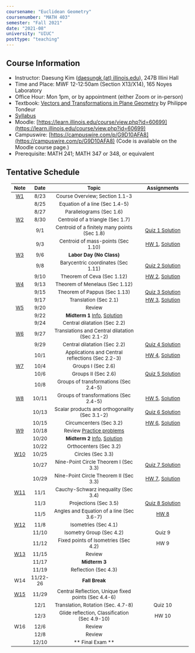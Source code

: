 ```yaml
---
coursename: "Euclidean Geometry"
coursenumber: "MATH 403"
semester: "Fall 2021"
date: "2021-08"
university: "UIUC"
posttype: "teaching"
---
```

## Course Information

- Instructor: Daesung Kim ([daesungk (at) illinois.edu](mailto:daesungk@illinois.edu)), 247B Illini Hall
- Time and Place: MWF 12-12:50am (Section X13/X14), 165 Noyes Laboratory
- Office Hour: Mon 1pm, or by appointment (either Zoom or in-person) 
- Textbook: [Vectors and Transformations in Plane Geometry](https://www.amazon.com/Vectors-Transformations-Geometry-Philippe-Tondeur/dp/0914098284) by Philippe Tondeur 
- [Syllabus](math403-f21-syllabus.pdf)
- Moodle: [https://learn.illinois.edu/course/view.php?id=60699](https://learn.illinois.edu/course/view.php?id=60699) 
- Campuswire: [https://campuswire.com/p/G9D10AFA8](https://campuswire.com/p/G9D10AFA8) (Code is available on the Moodle course page.)
- Prerequisite: MATH 241; MATH 347 or 348, or equivalent

## Tentative Schedule 
| Note                 | Date     | Topic                                                       | Assignments                                |
| ---                  | ---      | ---                                                         | ---                                        |
| [W1](lec-1.pdf)      | 8/23     | Course Overview; Section 1.1-3                              |                                            |
|                      | 8/25     | Equation of a line (Sec 1.4-5)                              |                                            |
|                      | 8/27     | Parallelograms (Sec 1.6)                                    |                                            |
| [W2](lec-2.pdf)      | 8/30     | Centroid of a triangle (Sec 1.7)                            |                                            |
|                      | 9/1      | Centroid of a finitely many points (Sec 1.8)                | [Quiz 1 Solution](q-1-sol.pdf)             |
|                      | 9/3      | Centroid of mass-points (Sec 1.10)                          | [HW 1](hw-1.pdf), [Solution](hw-1-sol.pdf) |
| [W3](lec-3.pdf)      | 9/6      | **Labor Day (No Class)**                                    |                                            |
|                      | 9/8      | Barycentric coordinates (Sec 1.11)                          | [Quiz 2 Solution](q-2-sol.pdf)             |
|                      | 9/10     | Theorem of Ceva (Sec 1.12)                                  | [HW 2](hw-2.pdf), [Solution](hw-2-sol.pdf) |
| [W4](lec-4.pdf)      | 9/13     | Theorem of Menelaus (Sec 1.12)                              |                                            |
|                      | 9/15     | Theorem of Pappus (Sec 1.13)                                | [Quiz 3 Solution](q-3-sol.pdf)             |
|                      | 9/17     | Translation (Sec 2.1)                                       | [HW 3](hw-3.pdf), [Solution](hw-3-sol.pdf) |
| [W5](lec-5.pdf)      | 9/20     | Review                                                      |                                            |
|                      | 9/22     | **Midterm 1** [Info](e-1-info.pdf), [Solution](e-1-sol.pdf) |                                            |
|                      | 9/24     | Central dilatation (Sec 2.2)                                |                                            |
| [W6](lec-6.pdf)      | 9/27     | Translations and Central dilatation (Sec 2.1-2)             |                                            |
|                      | 9/29     | Central dilatation (Sec 2.2)                                | [Quiz 4 Solution](q-4-sol.pdf)             |
|                      | 10/1     | Applications and Central reflections (Sec 2.2-3)            | [HW 4](hw-4.pdf), [Solution](hw-4-sol.pdf) |
| [W7](lec-7.pdf)      | 10/4     | Groups I (Sec 2.6)                                          |                                            |
|                      | 10/6     | Groups II (Sec 2.6)                                         | [Quiz 5 Solution](q-5-sol.pdf)             |
|                      | 10/8     | Groups of transformations (Sec 2.4-5)                       |                                            |
| [W8](lec-8.pdf)      | 10/11    | Groups of transformations (Sec 2.4-5)                       | [HW 5](hw-5.pdf), [Solution](hw-5-sol.pdf) |
|                      | 10/13    | Scalar products and orthogonality (Sec 3.1-2)               | [Quiz 6 Solution](q-6-sol.pdf)             |
|                      | 10/15    | Circumcenters (Sec 3.2)                                     | [HW 6](hw-6.pdf), [Solution](hw-6-sol.pdf) |
| [W9](lec-9.pdf)      | 10/18    | Review [Practice problems](e-2-prep.pdf)                    |                                            |
|                      | 10/20    | **Midterm 2** [Info](e-2-info.pdf), [Solution](e-2-sol.pdf) |                                            |
|                      | 10/22    | Orthocenters (Sec 3.2)                                      |                                            |
| [W10](lec-10.pdf)    | 10/25    | Circles (Sec 3.3)                                           |                                            |
|                      | 10/27    | Nine-Point Circle Theorem I (Sec 3.3)                       | [Quiz 7 Solution](q-7-sol.pdf)             |
|                      | 10/29    | Nine-Point Circle Theorem II (Sec 3.3)                      | [HW 7](hw-7.pdf), [Solution](hw-7-sol.pdf) |
| [W11](lec-11.pdf)    | 11/1     | Cauchy-Schwarz inequality (Sec 3.4)                         |                                            |
|                      | 11/3     | Projections (Sec 3.5)                                       | [Quiz 8 Solution](q-8-sol.pdf)             |
|                      | 11/5     | Angles and Equation of a line (Sec 3.6-7)                   | [HW 8](hw-8.pdf)                           |
| [W12](lec-12.pdf)    | 11/8     | Isometries (Sec 4.1)                                        |                                            |
|                      | 11/10    | Isometry Group (Sec 4.2)                                    | Quiz 9                                     |
|                      | 11/12    | Fixed points of Isometries (Sec 4.2)                        | HW 9                                       |
| [W13](lec-13.pdf)    | 11/15    | Review                                                      |                                            |
|                      | 11/17    | **Midterm 3**                                               |                                            |
|                      | 11/19    | Reflection (Sec 4.3)                                        |                                            |
| W14                  | 11/22-26 | **Fall Break**                                              |                                            |
| [W15](lec-15.pdf)    | 11/29    | Central Reflection, Unique fixed points (Sec 4.4-6)         |                                            |
|                      | 12/1     | Translation, Rotation (Sec. 4.7-8)                          | Quiz 10                                    |
|                      | 12/3     | Glide reflection, Classification (Sec 4.9-10)               | HW 10                                      |
| W16                  | 12/6     | Review                                                      |                                            |
|                      | 12/8     | Review                                                      |                                            |
|                      | 12/10    | ** Final Exam **                                            |                                            |

<style>
table {
    width: 95%;
    margin: 0px auto;
    font-size: 95%;
    text-align: center;
}
table td:first-of-type {
    text-align: center;
}
table td:nth-of-type(2) {
    text-align: center;
}
table td:nth-of-type(4) {
    text-align: center;
}
table th:first-of-type {
    width: 10%;
    text-align: center;
}
table th:nth-of-type(2) {
    width: 10%;
    text-align: center;
}
table th:nth-of-type(3) {
    width: 50%;
    text-align: center;
}
table th:nth-of-type(4) {
    width: 30%;
    text-align: center;
}
</style>
